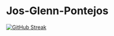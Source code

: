 # Jos-Glenn-Pontejos

[![GitHub Streak](https://streak-stats.demolab.com?user=josglenn)](https://git.io/streak-stats)
